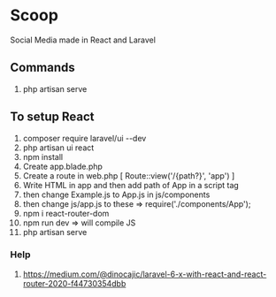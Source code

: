 # Scoop

Social Media made in React and Laravel


## Commands

1) php artisan serve


## To setup React

1) composer require laravel/ui --dev
2) php artisan ui react
3) npm install
4) Create app.blade.php
5) Create a route in web.php [ Route::view('/{path?}', 'app') ]
6) Write HTML in app and then add path of App in a script tag
7) then change Example.js to App.js in js/components
8) then change js/app.js to these => require('./components/App');
9) npm i react-router-dom
10) npm run dev  => will compile JS
11) php artisan serve




### Help
1) https://medium.com/@dinocajic/laravel-6-x-with-react-and-react-router-2020-f44730354dbb